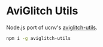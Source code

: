 # AviGlitch Utils

Node.js port of ucnv's [aviglitch-utils](https://github.com/ucnv/aviglitch-utils).

```sh
npm i -g aviglitch-utils
```
